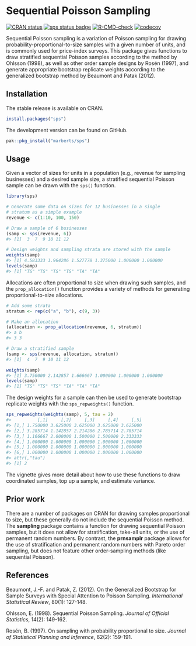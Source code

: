 Sequential Poisson Sampling
================

<!-- README.md is generated from README.Rmd. Please edit that file. -->

[![CRAN
status](https://www.r-pkg.org/badges/version/sps)](https://cran.r-project.org/package=sps)
[![sps status
badge](https://marberts.r-universe.dev/badges/sps)](https://marberts.r-universe.dev)
[![R-CMD-check](https://github.com/marberts/sps/workflows/R-CMD-check/badge.svg)](https://github.com/marberts/sps/actions)
[![codecov](https://codecov.io/gh/marberts/sps/branch/master/graph/badge.svg?token=5CPGWUF267)](https://app.codecov.io/gh/marberts/sps)

Sequential Poisson sampling is a variation of Poisson sampling for
drawing probability-proportional-to-size samples with a given number of
units, and is commonly used for price-index surveys. This package gives
functions to draw stratified sequential Poisson samples according to the
method by Ohlsson (1998), as well as other order sample designs by Rosén
(1997), and generate appropriate bootstrap replicate weights according
to the generalized bootstrap method by Beaumont and Patak (2012).

## Installation

The stable release is available on CRAN.

``` r
install.packages("sps")
```

The development version can be found on GitHub.

``` r
pak::pkg_install("marberts/sps")
```

## Usage

Given a vector of sizes for units in a population (e.g., revenue for
sampling businesses) and a desired sample size, a stratified sequential
Poisson sample can be drawn with the `sps()` function.

``` r
library(sps)

# Generate some data on sizes for 12 businesses in a single 
# stratum as a simple example
revenue <- c(1:10, 100, 150)

# Draw a sample of 6 businesses
(samp <- sps(revenue, 6))
#> [1]  3  7  9 10 11 12

# Design weights and sampling strata are stored with the sample
weights(samp)
#> [1] 4.583333 1.964286 1.527778 1.375000 1.000000 1.000000
levels(samp)
#> [1] "TS" "TS" "TS" "TS" "TA" "TA"
```

Allocations are often proportional to size when drawing such samples,
and the `prop_allocation()` function provides a variety of methods for
generating proportional-to-size allocations.

``` r
# Add some strata
stratum <- rep(c("a", "b"), c(9, 3))

# Make an allocation
(allocation <- prop_allocation(revenue, 6, stratum))
#> a b 
#> 3 3

# Draw a stratified sample
(samp <- sps(revenue, allocation, stratum))
#> [1]  4  7  9 10 11 12

weights(samp)
#> [1] 3.750000 2.142857 1.666667 1.000000 1.000000 1.000000
levels(samp)
#> [1] "TS" "TS" "TS" "TA" "TA" "TA"
```

The design weights for a sample can then be used to generate bootstrap
replicate weights with the `sps_repweights()` function.

``` r
sps_repweights(weights(samp), 5, tau = 2)
#>          [,1]     [,2]     [,3]     [,4]     [,5]
#> [1,] 1.750000 3.625000 3.625000 3.625000 3.625000
#> [2,] 3.285714 1.142857 2.214286 2.785714 2.785714
#> [3,] 1.166667 2.000000 1.500000 1.500000 2.333333
#> [4,] 1.000000 1.000000 1.000000 1.000000 1.000000
#> [5,] 1.000000 1.000000 1.000000 1.000000 1.000000
#> [6,] 1.000000 1.000000 1.000000 1.000000 1.000000
#> attr(,"tau")
#> [1] 2
```

The vignette gives more detail about how to use these functions to draw
coordinated samples, top up a sample, and estimate variance.

## Prior work

There are a number of packages on CRAN for drawing samples proportional
to size, but these generally do not include the sequential Poisson
method. The **sampling** package contains a function for drawing
sequential Poisson samples, but it does not allow for stratification,
take-all units, or the use of permanent random numbers. By contrast, the
**prnsamplr** package allows for the use of stratification and permanent
random numbers with Pareto order sampling, but does not feature other
order-sampling methods (like sequential Poisson).

## References

Beaumont, J.-F. and Patak, Z. (2012). On the Generalized Bootstrap for
Sample Surveys with Special Attention to Poisson Sampling.
*International Statistical Review*, 80(1): 127-148.

Ohlsson, E. (1998). Sequential Poisson Sampling. *Journal of Official
Statistics*, 14(2): 149-162.

Rosén, B. (1997). On sampling with probability proportional to size.
*Journal of Statistical Planning and Inference*, 62(2): 159-191.
